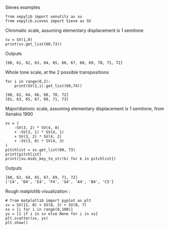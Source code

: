 Sieves examples

```
from xepylib import xenutils as xu
from xepylib.sieves import Sieve as SV
```

Chromatic scale, assuming elementary displacement is 1 semitone

```
sv = SV(1,0)
print(sv.get_list(60,73))
```

Outputs

```
[60, 61, 62, 63, 64, 65, 66, 67, 68, 69, 70, 71, 72]
```

Whole tone scale, at the 2 possible transpositions

```
for i in range(0,2):
    print(SV(2,i).get_list(60,74))
```

```
[60, 62, 64, 66, 68, 70, 72]
[61, 63, 65, 67, 69, 71, 73]
```

Major/diatonic scale, assuming elementary displacement is 1 semitone,
from Xenakis 1990

```
sv = (
    -SV(3, 2) * SV(4, 0)
    + -SV(3, 1) * SV(4, 1)
    + SV(3, 2) * SV(4, 2)
    + -SV(3, 0) * SV(4, 3)
)
pitchlist = sv.get_list(60, 73)
print(pitchlist)
print([xu.midi_key_to_str(k) for k in pitchlist])
```

Outputs

```
[60, 62, 64, 65, 67, 69, 71, 72]
['C4', 'D4', 'E4', 'F4', 'G4', 'A4', 'B4', 'C5']
```

Rough matplotlib visualization :
```
# from matplotlib import pyplot as plt
sv = SV(11, 0) + SV(8, 3) + SV(8, 7)
xs = [i for i in range(0,100)]
ys = [1 if i in sv else None for i in xs]
plt.scatter(xs, ys)
plt.show()

```
